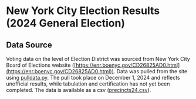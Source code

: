 # New York City Election Results (2024 General Election)
## Data Source
Voting data on the level of Election District was sourced from New York City Board of Elections website ([https://enr.boenyc.gov/CD26825AD0.html](https://enr.boenyc.gov/CD26825AD0.html)).
Data was pulled from the site using [pulldata.py](pulldata.py).
The pull took place on December 1, 2024 and reflects unofficial results, while tabulation and certification has not yet been completed. The data is available as a csv ([precincts24.csv](precincts24.csv)).
